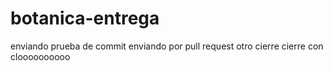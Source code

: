 # botanica-entrega
enviando prueba de commit
enviando por pull request
otro cierre
cierre con cloooooooooo